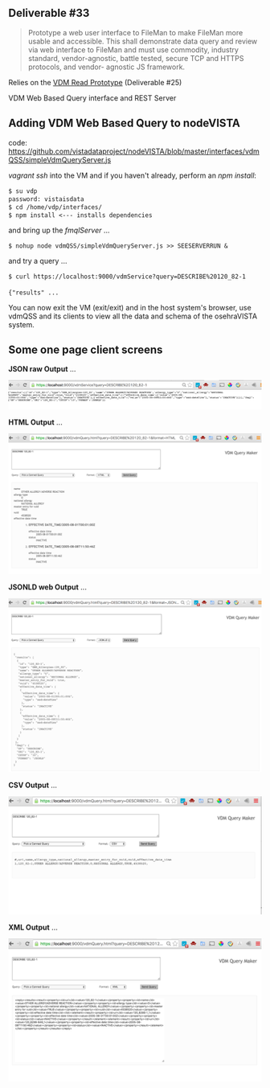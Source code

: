 ## Deliverable #33

> Prototype a web user interface to FileMan to make FileMan more usable and accessible. This shall demonstrate data query and review via web interface to FileMan and must use commodity, industry standard, vendor-agnostic, battle tested, secure TCP and HTTPS protocols, and vendor- agnostic JS framework.

Relies on the [VDM Read Prototype](https://github.com/vistadataproject/VDM/tree/master/prototypes/vdmRead) (Deliverable #25)


VDM Web Based Query interface and REST Server

## Adding VDM Web Based Query to nodeVISTA
code: https://github.com/vistadataproject/nodeVISTA/blob/master/interfaces/vdmQSS/simpleVdmQueryServer.js

_vagrant ssh_ into the VM and if you haven't already, perform an _npm install_: 

```text
$ su vdp
password: vistaisdata
$ cd /home/vdp/interfaces/
$ npm install <--- installs dependencies
```

and bring up the _fmqlServer_ ...

```text
$ nohup node vdmQSS/simpleVdmQueryServer.js >> SEESERVERRUN &
```

and try a query ...

```text
$ curl https://localhost:9000/vdmService?query=DESCRIBE%20120_82-1

{"results" ...
```

You can now exit the VM (exit/exit) and in the host system's browser, use vdmQSS and its clients to view
all the data and schema of the osehraVISTA system. 

## Some one page client screens


__JSON raw Output__ ...

![vdm QSS JSON](/interfaces/vdmQSS/screenshots/vdmQSSjson.png?raw=true)

__HTML Output__ ...

![vdm QSS HTML](/interfaces/vdmQSS/screenshots/vdmQSShtml.png?raw=true)

__JSONLD web Output__ ...

![vdm QSS JSONLD](/interfaces/vdmQSS/screenshots/vdmQSSjsonld.png?raw=true)

__CSV Output__ ...

![vdm QSS JSONLD](/interfaces/vdmQSS/screenshots/vdmQSScsv.png?raw=true)

__XML Output__ ...

![vdm QSS JSONLD](/interfaces/vdmQSS/screenshots/vdmQSSxml.png?raw=true)


